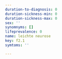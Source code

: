 ```yaml
---
duration-to-diagnosis: 0
duration-sickness-min: 0
duration-sickness-max: 0
sex: ''
synomnyms: []
lifeprevalence: 0
name: leichte neurose
key: f2.1
symtoms: ''

---
```

